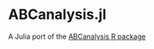 # ABCanalysis.jl

A Julia port of the [ABCanalysis R package](https://cran.r-project.org/web/packages/ABCanalysis/)
